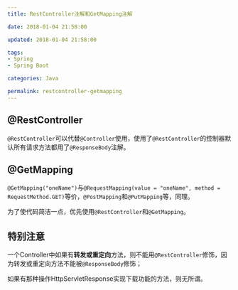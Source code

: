 ```yaml
---
title: RestController注解和GetMapping注解

date: 2018-01-04 21:58:00

updated: 2018-01-04 21:58:00

tags:
- Spring
- Spring Boot

categories: Java

permalink: restcontroller-getmapping
---
```


## @RestController

`@RestController`可以代替`@Controller`使用，使用了`@RestController`的控制器默认所有请求方法都用了`@ResponseBody`注解。



## @GetMapping

`@GetMapping("oneName")`与`@RequestMapping(value = "oneName", method = RequestMethod.GET)`等价，`@PostMapping`和`@PutMapping`等，同理。



为了使代码简洁一点，优先使用`@RestController`和`@GetMapping`。



## 特别注意

一个Controller中如果有**转发或重定向**方法，则不能用`@RestController`修饰，因为转发或重定向方法不能被`@ResponseBody`修饰；

如果有那种操作HttpServletResponse实现下载功能的方法，则无所谓。